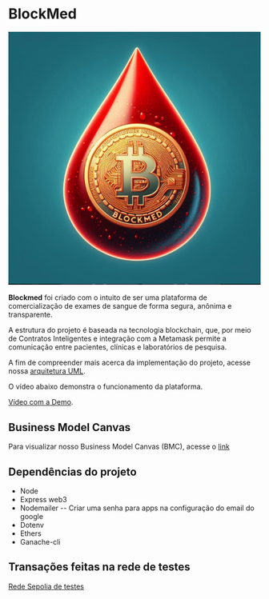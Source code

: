 # BlockMed

![Alt text](./img/logo.png)

**Blockmed** foi criado com o intuito de ser uma plataforma de comercialização de exames de sangue de forma segura, anônima e transparente. 

A estrutura do projeto é baseada na tecnologia blockchain, que, por meio de Contratos Inteligentes e integração com a Metamask permite a comunicação entre pacientes, clínicas e laboratórios de pesquisa. 

A fim de compreender mais acerca da implementação do projeto, acesse nossa [arquitetura UML](./docs/Architecture/UML_architecture.png).

O vídeo abaixo demonstra o funcionamento da plataforma. 

[Vídeo com a Demo](./docs/Video/Demo.mp4).

## Business Model Canvas 
Para visualizar nosso Business Model Canvas (BMC), acesse o [link](BMC/BMC.png) 


## Dependências do projeto
* Node
* Express web3
* Nodemailer  -- Criar uma senha para apps na configuração do email do google
* Dotenv
* Ethers
* Ganache-cli

## Transações feitas na rede de testes

[Rede Sepolia de testes](https://sepolia.etherscan.io/address/0x516b1175fef9298f21d73c08f32fb7753594dece)
